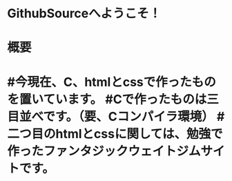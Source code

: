 # GithubSourceへようこそ！

<h1>概要<h1>

#今現在、C、htmlとcssで作ったものを置いています。
#Cで作ったものは三目並べです。（要、Cコンパイラ環境）
#二つ目のhtmlとcssに関しては、勉強で作ったファンタジックウェイトジムサイトです。

